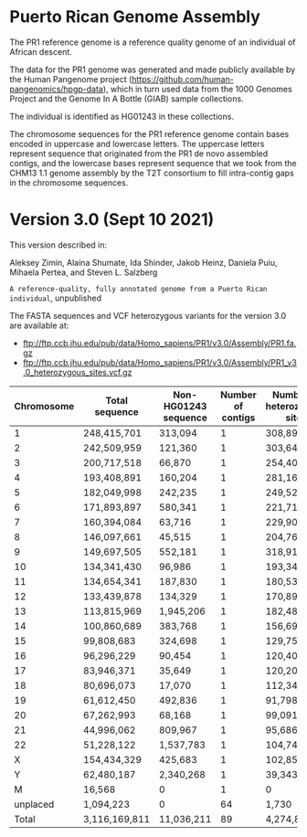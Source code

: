 # Puerto Rican Genome Assembly

The PR1 reference genome is a reference quality genome of an individual of African descent. 

The data for the PR1 genome was generated and made publicly available by the Human Pangenome project (https://github.com/human-pangenomics/hpgp-data), which in turn used data from the 1000 Genomes Project and the Genome In A Bottle (GIAB) sample collections.  

The individual is identified as HG01243 in these collections.

The chromosome sequences for the PR1 reference genome contain bases encoded in uppercase and lowercase letters.  The uppercase letters represent sequence that originated from the PR1 de novo assembled contigs, and the lowercase bases represent sequence that we took from the CHM13 1.1 genome assembly by the T2T consortium  to fill intra-contig gaps in the chromosome sequences.

# Version 3.0 (Sept 10 2021)

This version described in:

Aleksey Zimin, Alaina Shumate, Ida Shinder, Jakob Heinz, Daniela Puiu, Mihaela Pertea, and Steven L. Salzberg

`A reference-quality, fully annotated genome from a Puerto Rican individual`, unpublished

The FASTA sequences and VCF heterozygous variants for the version 3.0 are available at:
* ftp://ftp.ccb.jhu.edu/pub/data/Homo_sapiens/PR1/v3.0/Assembly/PR1.fa.gz
* ftp://ftp.ccb.jhu.edu/pub/data/Homo_sapiens/PR1/v3.0/Assembly/PR1_v3.0_heterozygous_sites.vcf.gz


|Chromosome|Total sequence|Non-HG01243 sequence|Number of contigs|Number of heterozygous sites|
|----|----|----|----|----|
|1|248,415,701|313,094|1|308,891|
|2|242,509,959|121,360|1|303,641|
|3|200,717,518|66,870|1|254,405|
|4|193,408,891|160,204|1|281,169|
|5|182,049,998|242,235|1|249,520|
|6|171,893,897|580,341|1|221,719|
|7|160,394,084|63,716|1|229,903|
|8|146,097,661|45,515|1|204,765|
|9|149,697,505|552,181|1|318,911|
|10|134,341,430|96,986|1|193,346|
|11|134,654,341|187,830|1|180,539|
|12|133,439,878|134,329|1|170,894|
|13|113,815,969|1,945,206|1|182,483|
|14|100,860,689|383,768|1|156,697|
|15|99,808,683|324,698|1|129,758|
|16|96,296,229|90,454|1|120,404|
|17|83,946,371|35,649|1|120,200|
|18|80,696,073|17,070|1|112,348|
|19|61,612,450|492,836|1|91,798|
|20|67,262,993|68,168|1|99,091|
|21|44,996,062|809,967|1|95,686|
|22|51,228,122|1,537,783|1|104,746|
|X|154,434,329|425,683|1|102,859|
|Y|62,480,187|2,340,268|1|39,343|
|M|16,568|0|1|0|
|unplaced|1,094,223|0|64|1,730|
|Total|3,116,169,811|11,036,211|89|4,274,846|
